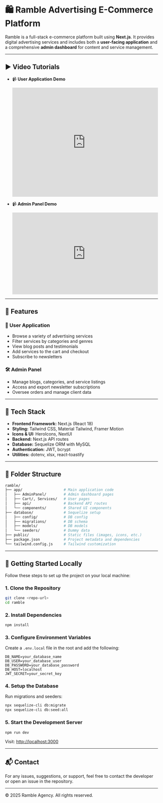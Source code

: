 
# 🛍️ Ramble Advertising E-Commerce Platform

Ramble is a full-stack e-commerce platform built using **Next.js**. It provides digital advertising services and includes both a **user-facing application** and a comprehensive **admin dashboard** for content and service management.

---

## ▶️ Video Tutorials

- 📹 **User Application Demo**  
  <div style="padding:75% 0 0 0;position:relative;"><iframe src="https://player.vimeo.com/video/1089472252?h=3b2b33bbeb&amp;badge=0&amp;autopause=0&amp;player_id=0&amp;app_id=58479" frameborder="0" allow="autoplay; fullscreen; picture-in-picture; clipboard-write; encrypted-media" style="position:absolute;top:0;left:0;width:100%;height:100%;" title="Ramble user app - Made with Clipchamp"></iframe></div><script src="https://player.vimeo.com/api/player.js"></script>

- 📹 **Admin Panel Demo**  
  <div style="padding:56.25% 0 0 0;position:relative;"><iframe src="https://player.vimeo.com/video/1089472292?h=df59f007d7&amp;badge=0&amp;autopause=0&amp;player_id=0&amp;app_id=58479" frameborder="0" allow="autoplay; fullscreen; picture-in-picture; clipboard-write; encrypted-media" style="position:absolute;top:0;left:0;width:100%;height:100%;" title="Ramble admin app - Made with Clipchamp"></iframe></div><script src="https://player.vimeo.com/api/player.js"></script>

---

## 🚀 Features

### 👤 User Application
- Browse a variety of advertising services
- Filter services by categories and genres
- View blog posts and testimonials
- Add services to the cart and checkout
- Subscribe to newsletters

### 🛠️ Admin Panel
- Manage blogs, categories, and service listings
- Access and export newsletter subscriptions
- Oversee orders and manage client data

---

## 🧰 Tech Stack

- **Frontend Framework:** Next.js (React 18)
- **Styling:** Tailwind CSS, Material Tailwind, Framer Motion
- **Icons & UI:** HeroIcons, NextUI
- **Backend:** Next.js API routes
- **Database:** Sequelize ORM with MySQL
- **Authentication:** JWT, bcrypt
- **Utilities:** dotenv, xlsx, react-toastify

---

## 📁 Folder Structure

```bash
ramble/
├── app/                   # Main application code
│   ├── AdminPanel/        # Admin dashboard pages
│   ├── Cart/, Services/   # User pages
│   ├── api/               # Backend API routes
│   └── components/        # Shared UI components
├── database/              # Sequelize setup
│   ├── config/            # DB config
│   ├── migrations/        # DB schema
│   ├── models/            # DB models
│   └── seeders/           # Dummy data
├── public/                # Static files (images, icons, etc.)
├── package.json           # Project metadata and dependencies
└── tailwind.config.js     # Tailwind customization
```

---

## 🧪 Getting Started Locally

Follow these steps to set up the project on your local machine:

### 1. Clone the Repository
```bash
git clone <repo-url>
cd ramble
```

### 2. Install Dependencies
```bash
npm install
```

### 3. Configure Environment Variables

Create a `.env.local` file in the root and add the following:
```env
DB_NAME=your_database_name
DB_USER=your_database_user
DB_PASSWORD=your_database_password
DB_HOST=localhost
JWT_SECRET=your_secret_key
```

### 4. Setup the Database

Run migrations and seeders:
```bash
npx sequelize-cli db:migrate
npx sequelize-cli db:seed:all
```

### 5. Start the Development Server
```bash
npm run dev
```

Visit: [http://localhost:3000](http://localhost:3000)

---

## 📬 Contact

For any issues, suggestions, or support, feel free to contact the developer or open an issue in the repository.

---

© 2025 Ramble Agency. All rights reserved.
